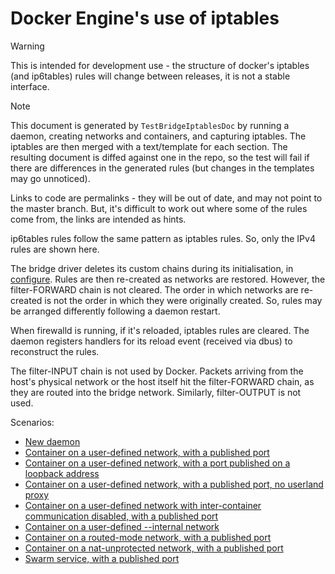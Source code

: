 # Docker Engine's use of iptables

> [!WARNING]
> This is intended for development use - the structure of docker's iptables
> (and ip6tables) rules will change between releases, it is not a stable
> interface.

> [!NOTE]
> This document is generated by `TestBridgeIptablesDoc` by running a
> daemon, creating networks and containers, and capturing iptables.
> The iptables are then merged with a text/template for each section.
> The resulting document is diffed against one in the repo, so the
> test will fail if there are differences in the generated rules (but
> changes in the templates may go unnoticed).
>
> Links to code are permalinks - they will be out of date, and may not
> point to the master branch. But, it's difficult to work out where
> some of the rules come from, the links are intended as hints.

ip6tables rules follow the same pattern as iptables rules. So, only the
IPv4 rules are shown here.

The bridge driver deletes its custom chains during its initialisation, in
[configure][100]. Rules are then re-created as networks are restored. However,
the filter-FORWARD chain is not cleared. The order in which networks are
re-created is not the order in which they were originally created. So,
rules may be arranged differently following a daemon restart.

When firewalld is running, if it's reloaded, iptables rules are cleared.
The daemon registers handlers for its reload event (received via dbus)
to reconstruct the rules.

The filter-INPUT chain is not used by Docker. Packets arriving from the host's
physical network or the host itself hit the filter-FORWARD chain, as they are
routed into the bridge network. Similarly, filter-OUTPUT is not used.

[100]: https://github.com/moby/moby/blob/fe09cab7fe04c3911417061f7c7ef60a8acc6bf3/libnetwork/drivers/bridge/bridge_linux.go#L508

Scenarios:

  - [New daemon](generated/new-daemon.md)
  - [Container on a user-defined network, with a published port](generated/usernet-portmap.md)
  - [Container on a user-defined network, with a port published on a loopback address](generated/usernet-portmap-lo.md)
  - [Container on a user-defined network, with a published port, no userland proxy](generated/usernet-portmap-noproxy.md)
  - [Container on a user-defined network with inter-container communication disabled, with a published port](generated/usernet-portmap-noicc.md)
  - [Container on a user-defined --internal network](generated/usernet-internal.md)
  - [Container on a routed-mode network, with a published port](generated/usernet-portmap-routed.md)
  - [Container on a nat-unprotected network, with a published port](generated/usernet-portmap-natunprot.md)
  - [Swarm service, with a published port](generated/swarm-portmap.md)
